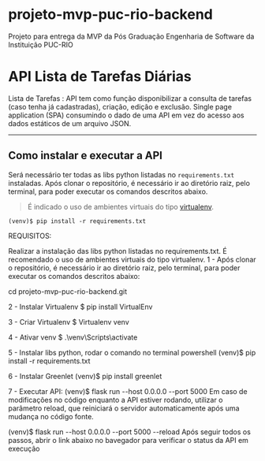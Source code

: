 # projeto-mvp-puc-rio-backend
Projeto para entrega da MVP da Pós Graduação Engenharia de Software da Instituição PUC-RIO

# API Lista de Tarefas Diárias

Lista de Tarefas : API tem como função disponibilizar a consulta de tarefas (caso tenha já cadastradas), criação, edição e exclusão. Single page application (SPA) consumindo o dado de uma API em vez do acesso aos dados estáticos de um arquivo JSON.

---
## Como instalar e executar a API


Será necessário ter todas as libs python listadas no `requirements.txt` instaladas.
Após clonar o repositório, é necessário ir ao diretório raiz, pelo terminal, para poder executar os comandos descritos abaixo.

> É indicado o uso de ambientes virtuais do tipo [virtualenv](https://virtualenv.pypa.io/en/latest/installation.html).

```
(venv)$ pip install -r requirements.txt
```

REQUISITOS:

Realizar a instalação das libs python listadas no requirements.txt.
É recomendado o uso de ambientes virtuais do tipo virtualenv.
1 - Após clonar o repositório, é necessário ir ao diretório raiz, pelo terminal, para poder executar os comandos descritos abaixo:

cd projeto-mvp-puc-rio-backend.git

2 - Instalar Virtualenv
$ pip install VirtualEnv

3 - Criar Virtualenv
$ Virtualenv venv

4 - Ativar venv
$ .\venv\Scripts\activate

5 - Instalar libs python, rodar o comando no terminal powershell
(venv)$ pip install -r requirements.txt

6 - Instalar Greenlet
(venv)$ pip install greenlet

7 - Executar API:
(venv)$ flask run --host 0.0.0.0 --port 5000
Em caso de modificações no código enquanto a API estiver rodando, utilizar o parâmetro reload, que reiniciará o servidor automaticamente após uma mudança no código fonte.

(venv)$ flask run --host 0.0.0.0 --port 5000 --reload
Após seguir todos os passos, abrir o link abaixo no bavegador para verificar o status da API em execução
